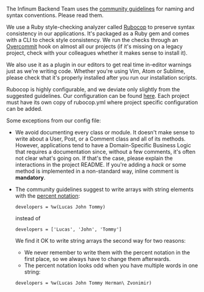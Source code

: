 The Infinum Backend Team uses the [community guidelines](https://github.com/bbatsov/ruby-style-guide#naming) for naming and syntax conventions. Please read them.

We use a Ruby style-checking analyzer called [Rubocop](https://github.com/bbatsov/rubocop) to preserve syntax consistency in our applications. It's packaged as a Ruby gem and comes with a CLI to check style consistency.
We run the checks through an [Overcommit](https://github.com/sds/overcommit) hook on almost all our projects (if it's missing on a legacy project, check with your colleagues whether it makes sense to install it).

We also use it as a plugin in our editors to get real time in-editor warnings just as we're writing code. Whether you're using Vim, Atom or Sublime, please check that it's properly installed after you run our installation scripts.

Rubocop is highly configurable, and we deviate only slightly from the suggested guidelines.
Our configuration can be found [here](https://github.com/infinum/default_rails_template/blob/master/.rubocop.yml).
Each project must have its own copy of rubocop.yml where project specific configuration can be added.


Some exceptions from our config file:

* We avoid documenting every class or module. It doesn't make sense to write about a User, Post, or a Comment class and all of its methods. However, applications tend to have a Domain-Specific Business Logic that requires a documentation since, without a few comments, it's often not clear what's going on. If that's the case, please explain the interactions in the project README.
If you're adding a *hack* or some method is implemented in a non-standard way, inline comment is **mandatory**.

* The community guidelines suggest to write arrays with string elements with the [percent notation](https://en.wikibooks.org/wiki/Ruby_Programming/Syntax/Literals#The_.25_Notation):

  ```
  developers = %w(Lucas John Tommy)
  ```

  instead of

  ```
  developers = ['Lucas', 'John', 'Tommy']
  ```

  We find it OK to write string arrays the second way for two reasons:  

  * We never remember to write them with the percent notation in the first place, so we always have to change them afterwards.
  * The percent notation looks odd when you have multiple words in one string:

  ```
  developers = %w(Lucas John Tommy Herman\ Zvonimir)
  ```
